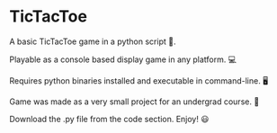 # TicTacToe
A basic TicTacToe game in a python script 🐸.

Playable as a console based display game in any platform. 💻

Requires python binaries installed and executable in command-line. 🖥️

Game was made as a very small project for an undergrad course. 🏫

Download the .py file from the code section.
Enjoy! 😃
